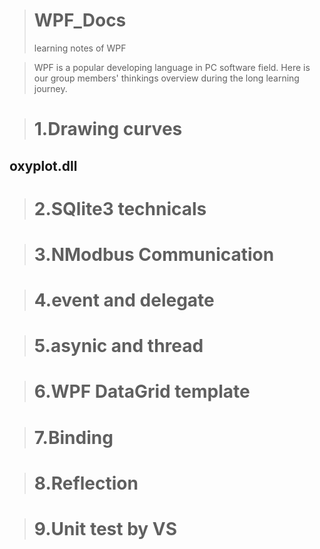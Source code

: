 ># WPF_Docs
>learning notes of WPF

>WPF is a popular developing language in PC software field.
>Here is our group members' thinkings overview during the long learning journey.

># 1.Drawing curves 
## oxyplot.dll

># 2.SQlite3 technicals

># 3.NModbus Communication

># 4.event and delegate 

># 5.asynic and thread

># 6.WPF DataGrid template

># 7.Binding

># 8.Reflection

># 9.Unit test by VS

